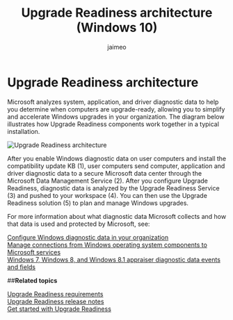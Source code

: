 ﻿---
title: Upgrade Readiness architecture (Windows 10)
description: Describes Upgrade Readiness architecture.
ms.prod: w10
author: jaimeo
ms.topic: article
ms.collection: M365-analytics
---

# Upgrade Readiness architecture

Microsoft analyzes system, application, and driver diagnostic data  to help you determine when computers are upgrade-ready, allowing you to simplify and accelerate Windows upgrades in your organization. The diagram below illustrates how Upgrade Readiness components work together in a typical installation. 

<!-- PRESERVING ORIGINAL IMAGE CODING JUST IN CASE 
<img src="media/image1.png" width="624" height="401" />
-->

![Upgrade Readiness architecture](../images/ur-arch-diagram.png)

After you enable Windows diagnostic data on user computers and install the compatibility update KB (1), user computers send computer, application and driver diagnostic data to a secure Microsoft data center through the Microsoft Data Management Service (2). After you configure Upgrade Readiness, diagnostic data is analyzed by the Upgrade Readiness Service (3) and pushed to your workspace (4). You can then use the Upgrade Readiness solution (5) to plan and manage Windows upgrades.

For more information about what diagnostic data Microsoft collects and how that data is used and protected by Microsoft, see:

[Configure Windows diagnostic data in your organization](/windows/configuration/configure-windows-diagnostic-data-in-your-organization)<BR>
[Manage connections from Windows operating system components to Microsoft services](/windows/configuration/manage-connections-from-windows-operating-system-components-to-microsoft-services)<BR>
[Windows 7, Windows 8, and Windows 8.1 appraiser diagnostic data events and fields](https://go.microsoft.com/fwlink/?LinkID=822965)<BR>

##**Related topics**

[Upgrade Readiness requirements](upgrade-readiness-requirements.md)<BR>
[Upgrade Readiness release notes](upgrade-readiness-requirements.md#important-information-about-this-release)<BR>
[Get started with Upgrade Readiness](upgrade-readiness-get-started.md)<BR>
